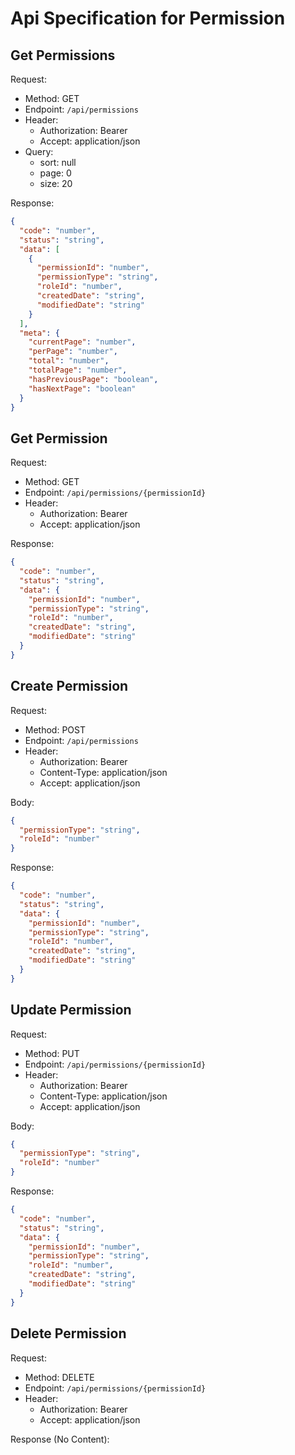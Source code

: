 # Api Specification for Permission

## Get Permissions

Request:

- Method: GET
- Endpoint: `/api/permissions`
- Header:
    - Authorization: Bearer <token>
    - Accept: application/json
- Query:
    - sort: null
    - page: 0
    - size: 20

Response:

```json
{
  "code": "number",
  "status": "string",
  "data": [
    {
      "permissionId": "number",
      "permissionType": "string",
      "roleId": "number",
      "createdDate": "string",
      "modifiedDate": "string"
    }
  ],
  "meta": {
    "currentPage": "number",
    "perPage": "number",
    "total": "number",
    "totalPage": "number",
    "hasPreviousPage": "boolean",
    "hasNextPage": "boolean"
  }
}
```

## Get Permission

Request:

- Method: GET
- Endpoint: `/api/permissions/{permissionId}`
- Header:
    - Authorization: Bearer <token>
    - Accept: application/json

Response:

```json
{
  "code": "number",
  "status": "string",
  "data": {
    "permissionId": "number",
    "permissionType": "string",
    "roleId": "number",
    "createdDate": "string",
    "modifiedDate": "string"
  }
}
```

## Create Permission

Request:

- Method: POST
- Endpoint: `/api/permissions`
- Header:
    - Authorization: Bearer <token>
    - Content-Type: application/json
    - Accept: application/json

Body:

```json
{
  "permissionType": "string",
  "roleId": "number"
}
```

Response:

```json
{
  "code": "number",
  "status": "string",
  "data": {
    "permissionId": "number",
    "permissionType": "string",
    "roleId": "number",
    "createdDate": "string",
    "modifiedDate": "string"
  }
}
```

## Update Permission

Request:

- Method: PUT
- Endpoint: `/api/permissions/{permissionId}`
- Header:
    - Authorization: Bearer <token>
    - Content-Type: application/json
    - Accept: application/json

Body:

```json
{
  "permissionType": "string",
  "roleId": "number"
}
```

Response:

```json
{
  "code": "number",
  "status": "string",
  "data": {
    "permissionId": "number",
    "permissionType": "string",
    "roleId": "number",
    "createdDate": "string",
    "modifiedDate": "string"
  }
}
```

## Delete Permission

Request:

- Method: DELETE
- Endpoint: `/api/permissions/{permissionId}`
- Header:
    - Authorization: Bearer <token>
    - Accept: application/json

Response (No Content):